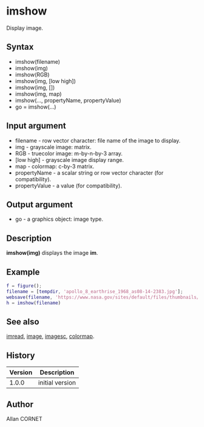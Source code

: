 # imshow

Display image.

## Syntax

- imshow(filename)
- imshow(img)
- imshow(RGB)
- imshow(img, [low high])
- imshow(img, [])
- imshow(img, map)
- imshow(..., propertyName, propertyValue)
- go = imshow(...)

## Input argument

- filename - row vector character: file name of the image to display.
- img - grayscale image: matrix.
- RGB - truecolor image: m-by-n-by-3 array.
- [low high] - grayscale image display range.
- map - colormap: c-by-3 matrix.
- propertyName - a scalar string or row vector character (for compatibility).
- propertyValue - a value (for compatibility).

## Output argument

- go - a graphics object: image type.

## Description

  <p><b>imshow(img)</b> displays the image <b>im</b>.</p>

## Example

```matlab
f = figure();
filename = [tempdir, 'apollo_8_earthrise_1968_as08-14-2383.jpg'];
websave(filename, 'https://www.nasa.gov/sites/default/files/thumbnails/image/apollo_8_earthrise_1968_as08-14-2383.jpg');
h = imshow(filename)
```

## See also

[imread](imread.md), [image](image.md), [imagesc](imagesc.md), [colormap](colormap.html).

## History

| Version | Description     |
| ------- | --------------- |
| 1.0.0   | initial version |

## Author

Allan CORNET
